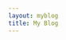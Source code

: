 ```yaml
---
layout: myblog
title: My Blog
---
```


<html lang="en">
<head>
  <meta charset="UTF-8">
  <meta name="viewport" content="width=device-width, initial-scale=1.0">
  <title>My Blog</title>
  <style>
    #feed {
        display: flex;
        flex-wrap: wrap;
        justify-content: center; /* 가로 간격을 균등하게 분배하여 정렬 */
        column-gap:30px;
        row-gap: 50px;
    }
    @media screen and (max-width: 1000px) {
    #feed {
        display: flex;
        justify-content: center; /* 가로 간격을 균등하게 분배하여 정렬 */
      }
    }

  </style>
</head>
<body>

<section class="section">

<!-- velog feed api -->

<div id="feed"></div>
<script>
  fetch('https://velogfeed.vercel.app/api/feed?username=dksduddnr33&postnum=6')
    .then(res => res.json())
    .then(postinfoList => {
      const feedElement = document.getElementById('feed');
      postinfoList.forEach((postinfo) => {
        const svg = postinfo.svg;
        const url = postinfo.url;
        const cardHtml = `
          <div style="text-align: center;">
            <a href="${url}">${svg}</a>
          </div>
        `;
        feedElement.innerHTML += cardHtml;
      });
    })
    .catch(error => console.error(error));
</script>

<!-- velog feed api end -->

